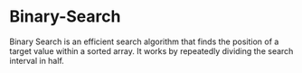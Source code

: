 # Binary-Search
Binary Search is an efficient search algorithm that finds the position of a target value within a sorted array. It works by repeatedly dividing the search interval in half.
